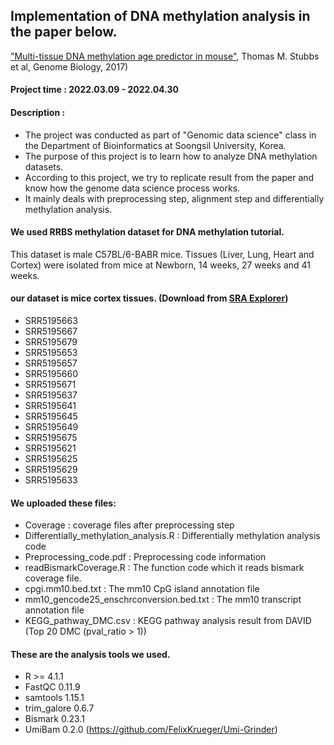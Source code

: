 ## Implementation of DNA methylation analysis in the paper below.

["Multi-tissue DNA methylation age predictor in mouse"](https://genomebiology.biomedcentral.com/articles/10.1186/s13059-017-1203-5), Thomas M. Stubbs et al, Genome Biology, 2017)

#### Project time : 2022.03.09 - 2022.04.30

#### Description :
* The project was conducted as part of "Genomic data science" class in the Department of Bioinformatics at Soongsil University, Korea.
* The purpose of this project is to learn how to analyze DNA methylation datasets.
* According to this project, we try to replicate result from the paper and know how the genome data science process works.
* It mainly deals with preprocessing step, alignment step and differentially methylation analysis.

#### We used RRBS methylation dataset for DNA methylation tutorial.
This dataset is male C57BL/6-BABR mice.
Tissues (Liver, Lung, Heart and Cortex) were isolated from mice at Newborn, 14 weeks, 27 weeks and 41 weeks.

#### our dataset is mice cortex tissues. (Download from [SRA Explorer](https://sra-explorer.info/))
* SRR5195663
* SRR5195667
* SRR5195679
* SRR5195653
* SRR5195657
* SRR5195660
* SRR5195671
* SRR5195637
* SRR5195641
* SRR5195645
* SRR5195649
* SRR5195675
* SRR5195621
* SRR5195625
* SRR5195629
* SRR5195633

#### We uploaded these files:
* Coverage : coverage files after preprocessing step
* Differentially_methylation_analysis.R : Differentially methylation analysis code
* Preprocessing_code.pdf : Preprocessing code information
* readBismarkCoverage.R : The function code which it reads bismark coverage file.
* cpgi.mm10.bed.txt : The mm10 CpG island annotation file
* mm10_gencode25_enschrconversion.bed.txt : The mm10 transcript annotation file
* KEGG_pathway_DMC.csv : KEGG pathway analysis result from DAVID (Top 20 DMC (pval_ratio > 1))

#### These are the analysis tools we used.
* R >= 4.1.1
* FastQC 0.11.9
* samtools 1.15.1
* trim_galore 0.6.7
* Bismark 0.23.1
* UmiBam 0.2.0 (https://github.com/FelixKrueger/Umi-Grinder)
